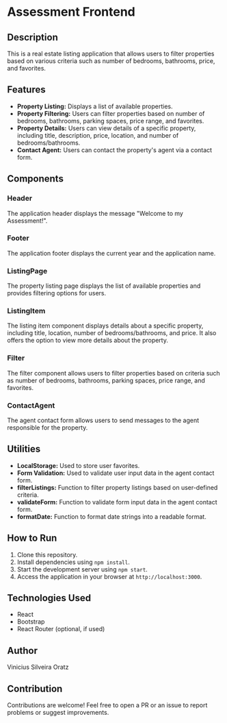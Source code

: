 # Assessment Frontend

## Description
This is a real estate listing application that allows users to filter properties based on various criteria such as number of bedrooms, bathrooms, price, and favorites.

## Features
- **Property Listing:** Displays a list of available properties.
- **Property Filtering:** Users can filter properties based on number of bedrooms, bathrooms, parking spaces, price range, and favorites.
- **Property Details:** Users can view details of a specific property, including title, description, price, location, and number of bedrooms/bathrooms.
- **Contact Agent:** Users can contact the property's agent via a contact form.

## Components

### Header
The application header displays the message "Welcome to my Assessment!".

### Footer
The application footer displays the current year and the application name.

### ListingPage
The property listing page displays the list of available properties and provides filtering options for users.

### ListingItem
The listing item component displays details about a specific property, including title, location, number of bedrooms/bathrooms, and price. It also offers the option to view more details about the property.

### Filter
The filter component allows users to filter properties based on criteria such as number of bedrooms, bathrooms, parking spaces, price range, and favorites.

### ContactAgent
The agent contact form allows users to send messages to the agent responsible for the property.

## Utilities
- **LocalStorage:** Used to store user favorites.
- **Form Validation:** Used to validate user input data in the agent contact form.
- **filterListings:** Function to filter property listings based on user-defined criteria.
- **validateForm:** Function to validate form input data in the agent contact form.
- **formatDate:** Function to format date strings into a readable format.

## How to Run
1. Clone this repository.
2. Install dependencies using `npm install`.
3. Start the development server using `npm start`.
4. Access the application in your browser at `http://localhost:3000`.

## Technologies Used
- React
- Bootstrap
- React Router (optional, if used)

## Author
Vinicius Silveira Oratz

## Contribution
Contributions are welcome! Feel free to open a PR or an issue to report problems or suggest improvements.
